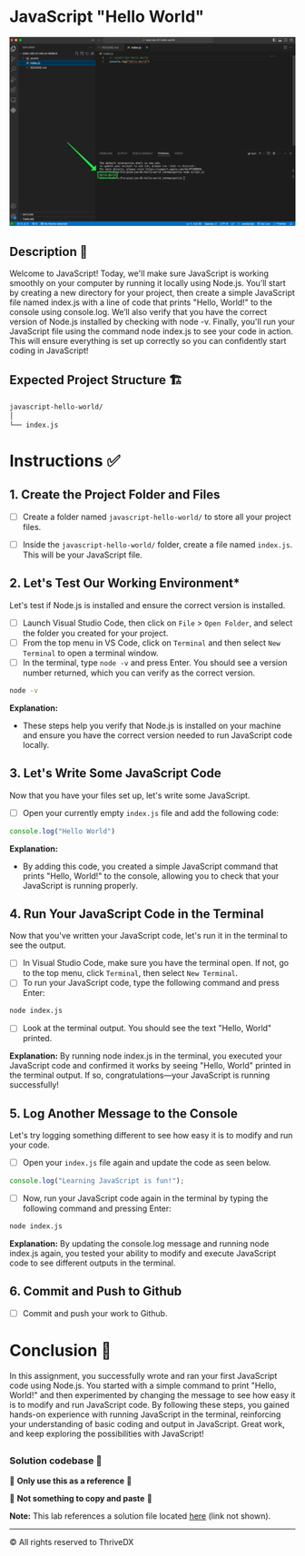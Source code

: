 # JavaScript "Hello World"
![Screenshot of the finished webpage](./assets/images/example.png)
##

## Description 📄
Welcome to JavaScript! Today, we'll make sure JavaScript is working smoothly on your computer by running it locally using Node.js. You’ll start by creating a new directory for your project, then create a simple JavaScript file named index.js with a line of code that prints "Hello, World!" to the console using console.log. We’ll also verify that you have the correct version of Node.js installed by checking with node -v. Finally, you'll run your JavaScript file using the command node index.js to see your code in action. This will ensure everything is set up correctly so you can confidently start coding in JavaScript!


## Expected Project Structure 🏗️

```plaintext
javascript-hello-world/
│
└── index.js
```

# Instructions ✅

## 1. **Create the Project Folder and Files**
   - [ ] Create a folder named `javascript-hello-world/` to store all your project files.
   
   - [ ] Inside the `javascript-hello-world/` folder, create a file named `index.js`. This will be your JavaScript file.
   

## 2. **Let's Test Our Working Environment***
Let's test if Node.js is installed and ensure the correct version is installed. 

  - [ ] Launch Visual Studio Code, then click on `File` > `Open Folder`, and select the folder you created for your project.
  - [ ] From the top menu in VS Code, click on `Terminal` and then select `New Terminal` to open a terminal window.
  - [ ] In the terminal, type `node -v` and press Enter. You should see a version number returned, which you can verify as the correct version.

```bash
node -v 
```

**Explanation:**
- These steps help you verify that Node.js is installed on your machine and ensure you have the correct version needed to run JavaScript code locally.

## 3. **Let's Write Some JavaScript Code**
Now that you have your files set up, let's write some JavaScript.

  - [ ] Open your currently empty `index.js` file and add the following code:

```javascript
console.log("Hello World")
```

**Explanation:**
- By adding this code, you created a simple JavaScript command that prints "Hello, World!" to the console, allowing you to check that your JavaScript is running properly.

##

## 4. **Run Your JavaScript Code in the Terminal**
Now that you've written your JavaScript code, let's run it in the terminal to see the output.

  - [ ] In Visual Studio Code, make sure you have the terminal open. If not, go to the top menu, click `Terminal`, then select `New Terminal`.
  - [ ] To run your JavaScript code, type the following command and press Enter:
  
```bash
node index.js
```
 - [ ] Look at the terminal output. You should see the text "Hello, World" printed. 

**Explanation:**
By running node index.js in the terminal, you executed your JavaScript code and confirmed it works by seeing "Hello, World" printed in the terminal output. If so, congratulations—your JavaScript is running successfully!

## 5. **Log Another Message to the Console**
Let's try logging something different to see how easy it is to modify and run your code.

- [ ] Open your `index.js` file again and update the code as seen below.

```javascript
console.log("Learning JavaScript is fun!");
```
  - [ ] Now, run your JavaScript code again in the terminal by typing the following command and pressing Enter:
  
```bash
node index.js
```

**Explanation:**
By updating the console.log message and running node index.js again, you tested your ability to modify and execute JavaScript code to see different outputs in the terminal.

## 6. **Commit and Push to Github**
 - [ ] Commit and push your work to Github.

# Conclusion 📄
In this assignment, you successfully wrote and ran your first JavaScript code using Node.js. You started with a simple command to print "Hello, World!" and then experimented by changing the message to see how easy it is to modify and run JavaScript code. By following these steps, you gained hands-on experience with running JavaScript in the terminal, reinforcing your understanding of basic coding and output in JavaScript. Great work, and keep exploring the possibilities with JavaScript!

##

### Solution codebase 👀
🛑 **Only use this as a reference** 🛑

💾 **Not something to copy and paste** 💾

**Note:**  This lab references a solution file located [here](https://github.com/HackerUSA-CE/aisd-wde-4-the-box-model/tree/solution) (link not shown).


---
© All rights reserved to ThriveDX
